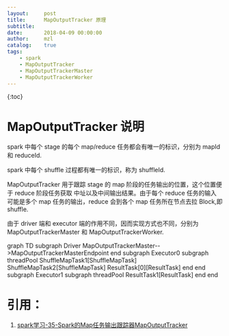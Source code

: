 ```yaml
---
layout:     post
title:      MapOutputTracker 原理
subtitle:   
date:       2018-04-09 00:00:00
author:     mzl
catalog:    true
tags:
    - spark
    - MapOutputTracker
    - MapOutputTrackerMaster
    - MapOutputTrackerWorker
---
```


{:toc}

# MapOutputTracker 说明

spark 中每个 stage 的每个 map/reduce 任务都会有唯一的标识，分别为 mapId 和 reduceId.

spark 中每个 shuffle 过程都有唯一的标识，称为 shuffleId.

MapOutputTracker 用于跟踪 stage 的 map 阶段的任务输出的位置，这个位置便于 reduce 阶段任务获取
中址以及中间输出结果。由于每个 reduce 任务的输入可能是多个 map 任务的输出，reduce 会到各个 map
任务所在节点去拉 Block,即 shuffle.

由于 driver 端和 executor 端的作用不同，因而实现方式也不同，分别为 MapOutputTrackerMaster 和
MapOutputTrackerWorker.

<div class="mermaid">
graph TD
    subgraph Driver
        MapOutputTrackerMaster-->MapOutputTrackerMasterEndpoint
    end
    subgraph Executor0
        subgraph threadPool
            ShuffleMapTask1[ShuffleMapTask]
            ShuffleMapTask2[ShuffleMapTask]
            ResultTask[0][ResultTask]
        end
    end
    subgraph Executor1
        subgraph threadPool
            ResultTask1[ResultTask]
        end
    end
</div>

# 引用：
1. [spark学习-35-Spark的Map任务输出跟踪器MapOutputTracker](https://blog.csdn.net/qq_21383435/article/details/78603123)
